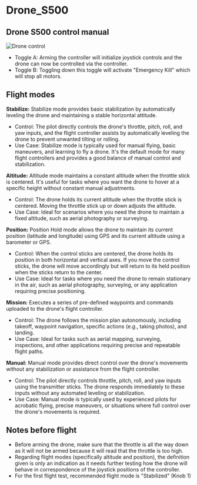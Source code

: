 # Drone_S500
## Drone S500 control manual

![Drone control](https://github.com/Projectredunimore/Drone_S500/assets/125361810/39cb8d59-2b82-4dd9-9a68-5e05fd69a502)

-   Toggle A: Arming the controller will initialize joystick controls and the drone can now be controlled via the controller.
-   Toggle B: Toggling down this toggle will activate "Emergency Kill" which will stop all motors.

## Flight modes 

**Stabilize:** Stabilize mode provides basic stabilization by automatically leveling the drone and maintaining a stable horizontal attitude.

- Control: The pilot directly controls the drone's throttle, pitch, roll, and yaw inputs, and the flight controller assists by automatically leveling the drone to prevent unwanted tilting or rolling.
- Use Case: Stabilize mode is typically used for manual flying, basic maneuvers, and learning to fly a drone. It's the default mode for many flight controllers and provides a good balance of manual control and stabilization.

**Altitude:** Altitude mode maintains a constant altitude when the throttle stick is centered. It's useful for tasks where you want the drone to hover at a specific height without constant manual adjustments.

- Control: The drone holds its current altitude when the throttle stick is centered. Moving the throttle stick up or down adjusts the altitude.
- Use Case: Ideal for scenarios where you need the drone to maintain a fixed altitude, such as aerial photography or surveying.

**Position:** Position Hold mode allows the drone to maintain its current position (latitude and longitude) using GPS and its current altitude using a barometer or GPS.

- Control: When the control sticks are centered, the drone holds its position in both horizontal and vertical axes. If you move the control sticks, the drone will move accordingly but will return to its held position when the sticks return to the center.
- Use Case: Ideal for tasks where you need the drone to remain stationary in the air, such as aerial photography, surveying, or any application requiring precise positioning.

**Mission:** Executes a series of pre-defined waypoints and commands uploaded to the drone's flight controller.

- Control: The drone follows the mission plan autonomously, including takeoff, waypoint navigation, specific actions (e.g., taking photos), and landing.
- Use Case: Ideal for tasks such as aerial mapping, surveying, inspections, and other applications requiring precise and repeatable flight paths.

**Manual:** Manual mode provides direct control over the drone's movements without any stabilization or assistance from the flight controller.

- Control: The pilot directly controls throttle, pitch, roll, and yaw inputs using the transmitter sticks. The drone responds immediately to these inputs without any automated leveling or stabilization.
- Use Case: Manual mode is typically used by experienced pilots for acrobatic flying, precise maneuvers, or situations where full control over the drone's movements is required.

## Notes before flight

- Before arming the drone, make sure that the throttle is all the way down as it will not be armed because it will read that the throttle is too high.
- Regarding flight modes (specifically altitude and position), the definition given is only an indication as it needs further testing how the drone will behave in correspondence of the joystick positions of the controller.
- For the first flight test, recommended flight mode is "Stabilized" (Knob 1)
